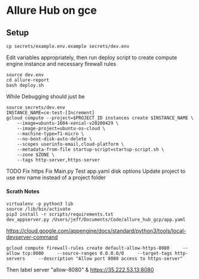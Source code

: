 # Allure Hub on gce

## Setup

```
cp secrets/example.env.example secrets/dev.env
```

Edit variables appropriately, then run deploy script to create compute engine
instance and necessary firewall rules

```
source dev.env
cd allure-report
bash deploy.sh
```


While Debugging should just be
```
source secrets/dev.env
INSTANCE_NAME=ce-test-[Increment]
gcloud compute --project=$PROJECT_ID instances create $INSTANCE_NAME \
    --image=ubuntu-1604-xenial-v20200429 \
    --image-project=ubuntu-os-cloud \
    --machine-type=f1-micro \
    --no-boot-disk-auto-delete \
    --scopes userinfo-email,cloud-platform \
    --metadata-from-file startup-script=startup-script.sh \
    --zone $ZONE \
    --tags http-server,https-server
```


TODO
Fix https
Fix Main.py
Test app.yaml disk options
Update project to use env name instead of a project folder

#### Scrath Notes

```
virtualenv -p python3 lib
source /lib/bin/activate
pip3 install -r scripts/requirements.txt
dev_appserver.py /Users/jeff/Documents/Code/allure_hub_gcp/app.yaml

```
https://cloud.google.com/appengine/docs/standard/python3/tools/local-devserver-command





```
gcloud compute firewall-rules create default-allow-https-8080     --allow tcp:8080     --source-ranges 0.0.0.0/0     --target-tags http-servers     --description "Allow port 8080 access to https-server"
```

 Then label server "allow-8080" &
https://35.222.53.13:8080
